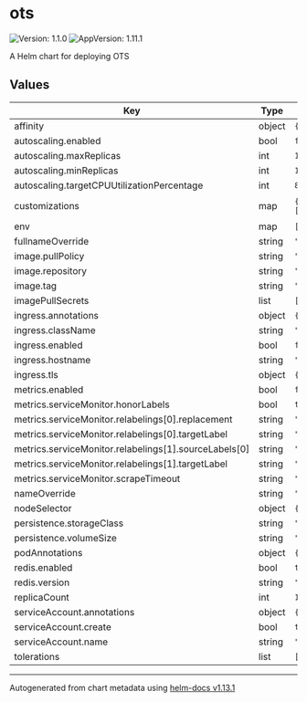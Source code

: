 # ots

![Version: 1.1.0](https://img.shields.io/badge/Version-1.1.0-informational?style=flat-square) ![AppVersion: 1.11.1](https://img.shields.io/badge/AppVersion-1.11.1-informational?style=flat-square)

A Helm chart for deploying OTS

## Values

| Key | Type | Default | Description |
|-----|------|---------|-------------|
| affinity | object | `{}` |  |
| autoscaling.enabled | bool | `false` |  |
| autoscaling.maxReplicas | int | `100` |  |
| autoscaling.minReplicas | int | `1` |  |
| autoscaling.targetCPUUtilizationPercentage | int | `80` |  |
| customizations | map | `{"metricsAllowedSubnets":["127.0.0.1/24","10.0.0.0/8"]}` | customization options, see https://github.com/Luzifer/ots/wiki/Customization |
| env | map | `[{"name":"SECRET_EXPIRY","value":"172800"}]` | environment variables for app config |
| fullnameOverride | string | `""` |  |
| image.pullPolicy | string | `"IfNotPresent"` |  |
| image.repository | string | `"luzifer/ots"` |  |
| image.tag | string | `"v1.12.0"` |  |
| imagePullSecrets | list | `[]` |  |
| ingress.annotations | object | `{}` |  |
| ingress.className | string | `""` |  |
| ingress.enabled | bool | `false` |  |
| ingress.hostname | string | `""` |  |
| ingress.tls | object | `{}` |  |
| metrics.enabled | bool | `false` |  |
| metrics.serviceMonitor.honorLabels | bool | `true` |  |
| metrics.serviceMonitor.relabelings[0].replacement | string | `"ots"` |  |
| metrics.serviceMonitor.relabelings[0].targetLabel | string | `"application"` |  |
| metrics.serviceMonitor.relabelings[1].sourceLabels[0] | string | `"pod"` |  |
| metrics.serviceMonitor.relabelings[1].targetLabel | string | `"instance"` |  |
| metrics.serviceMonitor.scrapeTimeout | string | `"10s"` |  |
| nameOverride | string | `""` |  |
| nodeSelector | object | `{}` |  |
| persistence.storageClass | string | `""` |  |
| persistence.volumeSize | string | `"1Gi"` |  |
| podAnnotations | object | `{}` |  |
| redis.enabled | bool | `true` |  |
| redis.version | string | `"7.2.2"` |  |
| replicaCount | int | `1` |  |
| serviceAccount.annotations | object | `{}` |  |
| serviceAccount.create | bool | `true` |  |
| serviceAccount.name | string | `""` |  |
| tolerations | list | `[]` |  |

----------------------------------------------
Autogenerated from chart metadata using [helm-docs v1.13.1](https://github.com/norwoodj/helm-docs/releases/v1.13.1)
